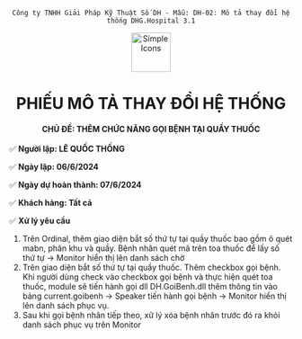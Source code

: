 <div align="center">

`Công ty TNHH Giải Pháp Kỹ Thuật Số DH - Mẫu: DH-02: Mô tả thay đổi hệ thống DHG.Hospital 3.1`

</div>

<div align="center">
  <img src="https://raw.githubusercontent.com/dh-hos/dhg.hospitalprinter/main/Deploy_Tools/Logo.ico" alt="Simple Icons" width=70>
  <h1>PHIẾU MÔ TẢ THAY ĐỔI HỆ THỐNG</h1>  
</div>
<div align="center">

#### CHỦ ĐỀ: THÊM CHỨC NĂNG GỌI BỆNH TẠI QUẦY THUỐC

</div>

:white_check_mark: **Người lập: LÊ QUỐC THỐNG**

:white_check_mark: **Ngày lập: 06/6/2024**

:white_check_mark: **Ngày dự hoàn thành: 07/6/2024**

:white_check_mark: **Khách hàng: Tất cả**

:white_check_mark: **Xử lý yêu cầu**
1. Trên Ordinal, thêm giao diện bắt số thứ tự tại quầy thuốc bao gồm ô quét mabn, phân khu và quầy. Bệnh nhân quét mã trên toa thuốc để lấy số thứ tự -> Monitor hiển thị lên danh sách chờ
2. Trên giao diện bắt số thứ tự tại quầy thuốc. Thêm checkbox gọi bệnh. Khi người dùng check vào checkbox gọi bệnh và thực hiện quét toa thuốc, module sẽ tiến hành gọi dll DH.GoiBenh.dll thêm thông tin vào bảng current.goibenh -> Speaker tiến hành gọi bệnh -> Monitor hiển thị lên danh sách phục vụ. 
3. Sau khi gọi bệnh nhân tiếp theo, xữ lý xóa bệnh nhân trước đó ra khỏi danh sách phục vụ trên Monitor

